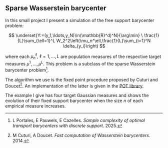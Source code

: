 ## Sparse Wasserstein barycenter

In this small project I present a simulation of the free support barycenter problem:

$$
\underset{Y:=(y_1,\ldots,y_N)\in(\mathbb{R}^d)^N}{\arg\min} \ \frac{1}{L}\sum_{\ell=1}^L W_2^2\left(\mu_n^\ell,\frac{1}{L}\sum_{i=1}^N \delta_{y_i}\right)
$$

where each $\mu_n^\ell,\: \ell = 1,\ldots,L$ are population measures of the respective target measures $\mu^1,\ldots,\mu^L$. This problem is a subclass of the sparse Wasserstein barycenter problem[^1].

The algorithm we use is the fixed point procedure proposed by Cuturi and Doucet[^2]. An implementation of the latter is given in the [POT library](https://pythonot.github.io/auto_examples/barycenters/plot_free_support_barycenter.html).

The example I give has four target Gaussian measures and shows the evolution of their fixed support barycenter when the size $n$ of each empirical measure increases.

[^1]: L Portales, E Pauwels, E Cazelles. *Sample complexity of optimal transport barycenters with discrete support*. 2025.
[^2]: M Cuturi, A Doucet. *Fast computation of Wasserstein barycenters*. 2014.

